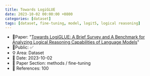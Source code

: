 ```yaml
---
title: Towards LogiGLUE
date: 2023-10-02 00:00:00 +0800
categories: [dataset]
tags: [dataset, fine-tuning, model, logit5, logical reasoning]
---
```


- 📙Paper: "[Towards LogiGLUE: A Brief Survey and A Benchmark for Analyzing Logical Reasoning Capabilities of Language Models](https://www.semanticscholar.org/paper/Towards-LogiGLUE%3A-A-Brief-Survey-and-A-Benchmark-of-Luo-Kumbhar/68ef6138e007421f1a70e2d0ce1b3308a54cc784)"
- 🔑Public: ✅
- ⚲ Area: Dataset
- 📅 Date: 2023-10-02
- 🔎 Paper Section: methods / fine-tuning
- 📝 References: 100
